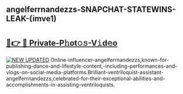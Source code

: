 ## angelferrnandezzs-SNAPCHAT-STATEWINS-LEAK-(imve1)


# <h2><a href="https://mediaupload.pro?-20M">🔗👉 🔴 Private-P𝚑ot𝚘𝚜-V𝚒d𝚎o</a></h2>

[![NEW UPDATED](https://i.imgur.com/0qMVB7G.gif)](https://mediaupload.pro?-20M)
Online-influencer-angelferrnandezzs,known-for-publishing-dance-and-lifestyle-content,-including-performances-and-vlogs-on-social-media-platforms.Brilliant-ventriloquist-assistant-angelferrnandezzs,celebrated-for-their-exceptional-abilities-and-accomplishments-in-assisting-ventriloquists.  